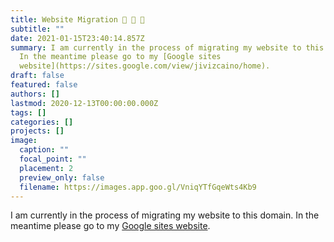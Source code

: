 ```yaml
---
title: Website Migration 🐌 🐌 🐌
subtitle: ""
date: 2021-01-15T23:40:14.857Z
summary: I am currently in the process of migrating my website to this domain.
  In the meantime please go to my [Google sites
  website](https://sites.google.com/view/jivizcaino/home).
draft: false
featured: false
authors: []
lastmod: 2020-12-13T00:00:00.000Z
tags: []
categories: []
projects: []
image:
  caption: ""
  focal_point: ""
  placement: 2
  preview_only: false
  filename: https://images.app.goo.gl/VniqYTfGqeWts4Kb9
---
```

I am currently in the process of migrating my website to this domain. In the meantime please go to my [Google sites website](https://sites.google.com/view/jivizcaino/home).